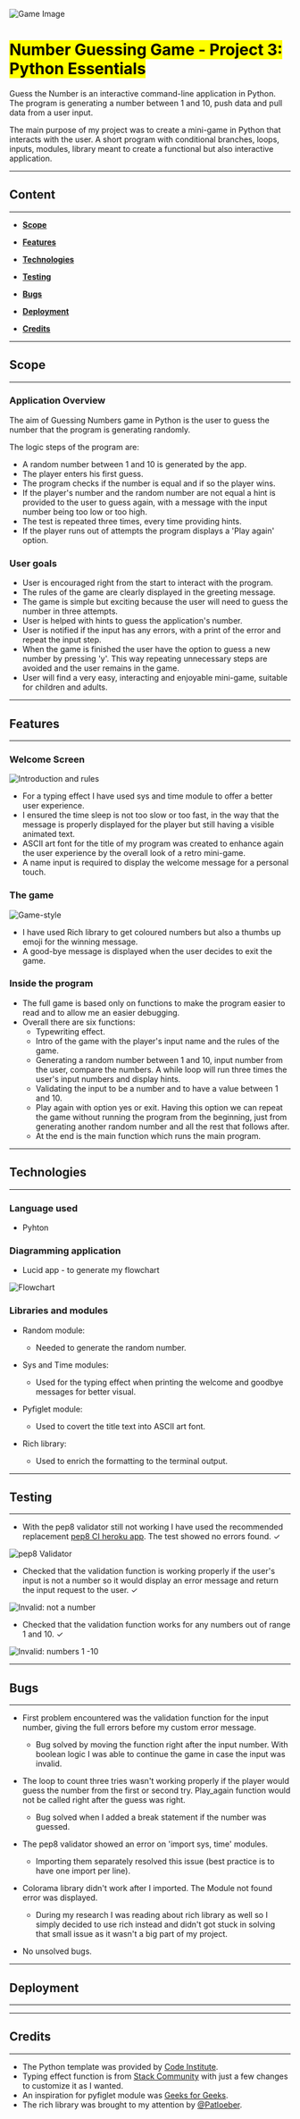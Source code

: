 ![Game Image](views/images/Logo2.jpg)

# <mark>Number Guessing Game - Project 3: Python Essentials</mark>

 Guess the Number is an interactive command-line application in Python. The program is generating a number between 1 and 10, push data and pull data from a user input.

The main purpose of my project was to create a mini-game in Python that interacts with the user. A short program with conditional branches, loops, inputs, modules, library meant to create a functional but also interactive application.

***
## Content
***

* **[Scope](#scope)**

* **[Features](#features)**

* **[Technologies](#technologies)**

* **[Testing](#testing)**

* **[Bugs](#bugs)**

* **[Deployment](#deployment)**

* **[Credits](#credits)**

***
## Scope
*** 

### **Application Overview**

The aim of Guessing Numbers game in Python is the user to guess the number that the program is generating randomly.

The logic steps of the program are:
  * A random number between 1 and 10 is generated by the app.
  * The player enters his first guess.
  * The program checks if the number is equal and if so the player wins.
  * If the player's number and the random number are not equal a hint is provided to the user to guess again, with a message with the input number being too low or too high.
  * The test is repeated three times, every time providing hints. 
  * If the player runs out of attempts the program displays a 'Play again' option.

### **User goals**

  * User is encouraged right from the start to interact with the program. 
  * The rules of the game are clearly displayed in the greeting message.
  * The game is simple but exciting because the user will need to guess the number in three attempts.
  * User is helped with hints to guess the application's number.
  * User is notified if the input has any errors, with a print of the error and repeat the input step.
  * When the game is finished the user have the option to guess a new number by pressing 'y'. This way repeating unnecessary steps are avoided and the user remains in the game.
  * User will find a very easy, interacting and enjoyable mini-game, suitable for children and adults.

***
## Features
***

### **Welcome Screen**

![Introduction and rules](views/images/Intro-rules.jpg)

  * For a typing effect I have used sys and time module to offer a better user experience.
  * I ensured the time sleep is not too slow or too fast, in the way that the message is properly displayed for the player but still having a visible animated text.
  * ASCII art font for the title of my program was created to enhance again the user experience by the overall look of a retro mini-game.
  * A name input is required to display the welcome message for a personal touch.

### **The game**

![Game-style](views/images/Game.jpg)

  * I have used Rich library to get coloured numbers but also a thumbs up emoji for the winning message.
  * A good-bye message is displayed when the user decides to exit the game.

### **Inside the program**

  * The full game is based only on functions to make the program easier to read and to allow me an easier debugging.  
  * Overall there are six functions:
    * Typewriting effect.
    * Intro of the game with the player's input name and the rules of the game.
    * Generating a random number between 1 and 10, input number from the user, compare the numbers. A while loop will run three times the user's input numbers and display hints.
    * Validating the input to be a number and to have a value between 1 and 10. 
    * Play again with option yes or exit. Having this option we can repeat the game without running the program from the beginning, just from generating another random number and all the rest that follows after.
    * At the end is the main function which runs the main program.


***
## Technologies 
***

### **Language used**

  * Pyhton

### **Diagramming application**

  * Lucid app - to generate my flowchart

![Flowchart](views/images/flowchart.jpg)

### **Libraries and modules** 

  * Random module: 

    * Needed to generate the random number. 

  * Sys and Time modules:
    
    * Used for the typing effect when printing the welcome and goodbye messages for better visual. 

  * Pyfiglet module:  
    
    * Used to covert the title text into ASCII art font.

  * Rich library: 
    
    * Used to enrich the formatting to the terminal output.

***
## Testing
***

  * With the pep8 validator still not working I have used the recommended replacement [pep8 CI heroku app](https://pep8ci.herokuapp.com/). The test showed no errors found. &check; 

  ![pep8 Validator](views/images/pep8.jpg)

  * Checked that the validation function is working properly if the user's input is not a number so it would display an error message and return the input request to the user. &check;

  ![Invalid: not a number](views/images/Validation1.jpg)

  * Checked that the validation function works for any numbers out of range 1 and 10. &check;

  ![Invalid: numbers 1 -10](views/images/Validation2.jpg)

***
## Bugs
***

  * First problem encountered was the validation function for the input number, giving the full errors before my custom error message.
    * Bug solved by moving the function right after the input number. With boolean logic I was able to continue the game in case the input was invalid.

  * The loop to count three tries wasn't working properly if the player would guess the number from the first or second try. Play_again function would not be called right after the guess was right.
    * Bug solved when I added a break statement if the number was guessed.

  * The pep8 validator showed an error on 'import sys, time' modules.
    * Importing them separately resolved this issue (best practice is to have one import per line).

  * Colorama library didn't work after I imported. The Module not found error was displayed. 
    * During my research I was reading about rich library as well so I simply decided to use rich instead and didn't got stuck in solving that small issue as it wasn't a big part of my project.

  * No unsolved bugs. 


***
## Deployment
***

***
## Credits
***

  * The Python template was provided by [Code Institute](https://github.com/Code-Institute-Org/python-essentials-template).
  * Typing effect function is from [Stack Community](https://stackoverflow.com/questions/20302331/typing-effect-in-python) with just a few changes to customize it as I wanted. 
  * An inspiration for pyfiglet module was [Geeks for Geeks](https://geeksforgeeks.org/).
  * The rich library was brought to my attention by [@Patloeber](https://www.youtube.com/@patloeber). 